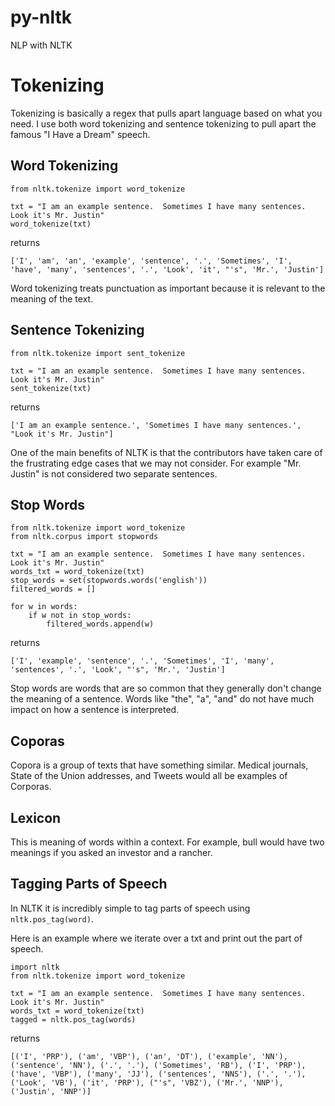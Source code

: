 # py-nltk
NLP with NLTK

# Tokenizing
Tokenizing is basically a regex that pulls apart language based on what you need.
I use both word tokenizing and sentence tokenizing to pull apart the famous
"I Have a Dream" speech.

## Word Tokenizing
````
from nltk.tokenize import word_tokenize

txt = "I am an example sentence.  Sometimes I have many sentences.  Look it's Mr. Justin"
word_tokenize(txt)
````

returns 

````
['I', 'am', 'an', 'example', 'sentence', '.', 'Sometimes', 'I', 'have', 'many', 'sentences', '.', 'Look', 'it', "'s", 'Mr.', 'Justin']
````

Word tokenizing treats punctuation as important because it is relevant to the meaning
of the text.
 
## Sentence Tokenizing
````
from nltk.tokenize import sent_tokenize

txt = "I am an example sentence.  Sometimes I have many sentences.  Look it's Mr. Justin"
sent_tokenize(txt)
````

returns 

````
['I am an example sentence.', 'Sometimes I have many sentences.', "Look it's Mr. Justin"]
````

One of the main benefits of NLTK is that the contributors have taken care of the frustrating
edge cases that we may not consider.  For example "Mr. Justin" is not considered two separate
sentences.

## Stop Words
````
from nltk.tokenize import word_tokenize
from nltk.corpus import stopwords

txt = "I am an example sentence.  Sometimes I have many sentences.  Look it's Mr. Justin"
words_txt = word_tokenize(txt)
stop_words = set(stopwords.words('english'))
filtered_words = []

for w in words:
	if w not in stop_words:
		filtered_words.append(w)
````

returns 

````
['I', 'example', 'sentence', '.', 'Sometimes', 'I', 'many', 'sentences', '.', 'Look', "'s", 'Mr.', 'Justin']
````

Stop words are words that are so common that they generally don't change the meaning of a sentence.  Words like "the", "a", "and" do not have much impact on how a sentence is interpreted.

## Coporas

Copora is a group of texts that have something similar.  Medical journals, State of the Union addresses, and Tweets would all be examples of Corporas.

## Lexicon
This is meaning of words within a context.  For example, bull would have two meanings if you asked an investor and a rancher.

## Tagging Parts of Speech

In NLTK it is incredibly simple to tag parts of speech using `nltk.pos_tag(word)`.

Here is an example where we iterate over a txt and print out the part of speech.

````
import nltk
from nltk.tokenize import word_tokenize

txt = "I am an example sentence.  Sometimes I have many sentences.  Look it's Mr. Justin"
words_txt = word_tokenize(txt)
tagged = nltk.pos_tag(words)

````
returns

````
[('I', 'PRP'), ('am', 'VBP'), ('an', 'DT'), ('example', 'NN'), ('sentence', 'NN'), ('.', '.'), ('Sometimes', 'RB'), ('I', 'PRP'), ('have', 'VBP'), ('many', 'JJ'), ('sentences', 'NNS'), ('.', '.'), ('Look', 'VB'), ('it', 'PRP'), ("'s", 'VBZ'), ('Mr.', 'NNP'), ('Justin', 'NNP')]

````
